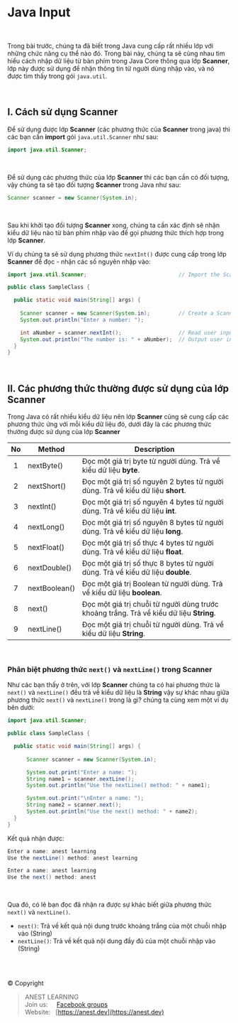 # Java Input

<br />

Trong bài trước, chúng ta đã biết trong Java cung cấp rất nhiều lớp với những chức năng cụ thể nào đó. Trong bài này, chúng ta sẽ cùng nhau tìm hiểu cách nhập dữ liệu từ bàn phím trong Java Core thông qua lớp **Scanner**, lớp này được sử dụng để nhận thông tin từ người dùng nhập vào, và nó được tìm thấy trong gói `java.util`.

<br />

## I. Cách sử dụng Scanner

Để sử dụng được lớp **Scanner** (các phương thức của **Scanner** trong java) thì các bạn cần **import** gói `java.util.Scanner` như sau:
```java
import java.util.Scanner;
```

<br />

Để sử dụng các phương thức của lớp **Scanner** thì các bạn cần có đối tượng, vậy chúng ta sẽ tạo đối tượng **Scanner** trong Java như sau:
```java
Scanner scanner = new Scanner(System.in);
```

<br />

Sau khi khởi tạo đối tượng **Scanner** xong, chúng ta cần xác định sẽ nhận kiểu dữ liệu nào từ bàn phím nhập vào để gọi phương thức thích hợp trong lớp **Scanner**.

Ví dụ chúng ta sẽ sử dụng phương thức `nextInt()` được cung cấp trong lớp **Scanner** để đọc - nhận các số nguyên nhập vào:
```java
import java.util.Scanner;                             // Import the Scanner class

public class SampleClass {

  public static void main(String[] args) {
  
    Scanner scanner = new Scanner(System.in);         // Create a Scanner object
    System.out.println("Enter a number: ");

    int aNumber = scanner.nextInt();                  // Read user input
    System.out.println("The number is: " + aNumber);  // Output user input 
  }
}
```

<br />

## II. Các phương thức thường được sử dụng của lớp Scanner

Trong Java có rất nhiều kiểu dữ liệu nên lớp **Scanner** cũng sẽ cung cấp các phương thức ứng với mỗi kiểu dữ liệu đó, dưới đây là các phương thức thường được sử dụng của lớp **Scanner**

| No | Method | Description |
|:--:|--------|-------------|
|  1 | nextByte()    | Đọc một giá trị byte từ người dùng. Trả về kiểu dữ liệu **byte**. |
|  2 | nextShort()   | Đọc một giá trị số nguyên 2 bytes từ người dùng. Trả về kiểu dữ liệu **short**. |
|  3 | nextInt()	   | Đọc một giá trị số nguyên 4 bytes từ người dùng. Trả về kiểu dữ liệu **int**. |
|  4 | nextLong()	   | Đọc một giá trị số nguyên 8 bytes từ người dùng. Trả về kiểu dữ liệu **long**. |
|  5 | nextFloat()	 | Đọc một giá trị số thực 4 bytes từ người dùng. Trả về kiểu dữ liệu **float**. |
|  6 | nextDouble()	 | Đọc một giá trị số thực 8 bytes từ người dùng. Trả về kiểu dữ liệu **double**. |
|  7 | nextBoolean() | Đọc một giá trị Boolean từ người dùng. Trả về kiểu dữ liệu **boolean**. |
|  8 | next()	       | Đọc một giá trị chuỗi từ người dùng trước khoảng trắng. Trả về kiểu dữ liệu **String**. |
|  9 | nextLine()	   | Đọc một giá trị chuỗi từ người dùng. Trả về kiểu dữ liệu **String**. |

<br />

### Phân biệt phương thức `next()` và `nextLine()` trong Scanner

Như các bạn thấy ở trên, với lớp **Scanner** chúng ta có hai phương thức là `next()` và `nextLine()` đều trả về kiểu dữ liệu là **String** vậy sự khác nhau giữa phương thức `next()` và `nextLine()` trong là gì? chúng ta cùng xem một ví dụ bên dưới:

```java
import java.util.Scanner;

public class SampleClass {

  public static void main(String[] args) {
  
      Scanner scanner = new Scanner(System.in);

      System.out.print("Enter a name: ");
      String name1 = scanner.nextLine();
      System.out.println("Use the nextLine() method: " + name1);

      System.out.print("\nEnter a name: ");
      String name2 = scanner.next();
      System.out.println("Use the next() method: " + name2);
  }
}
```
Kết quả nhận được:
```java
Enter a name: anest learning
Use the nextLine() method: anest learning

Enter a name: anest learning
Use the next() method: anest
```

<br />

Qua đó, có lẽ bạn đọc đã nhận ra được sự khác biết giữa phương thức `next()` và `nextLine()`.

- `next()`: Trả về kết quả nội dung trước khoảng trắng của một chuỗi nhập vào (String)
- `nextLine()`: Trả về kết quả nội dung đầy đủ của một chuỗi nhập vào (String)

<br />

##  

© Copyright
> ANEST LEARNING  
> Join us: &nbsp;&nbsp;&nbsp; [Facebook groups](https://www.facebook.com/groups/anest.learning/)  
> Website: &nbsp; [https://anest.dev](https://anest.dev)  
